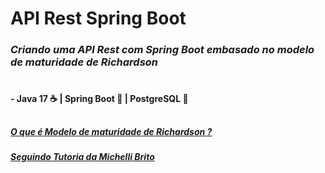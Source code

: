 # API Rest Spring Boot
### _Criando uma API Rest com Spring Boot embasado no modelo de maturidade de Richardson_
#
#### - Java 17 ☕ | Spring Boot 🍃 | PostgreSQL 🐘 
## 
##### [O que é Modelo de maturidade de Richardson ?](https://rivaildojunior.medium.com/modelo-de-maturidade-de-richardson-para-apis-rest-8845f93b288)
 
##### [Seguindo Tutoria da Michelli Brito](https://youtu.be/wlYvA2b1BWI)
